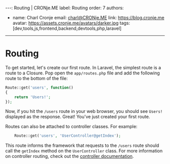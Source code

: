 ---: Routing | CRONje.ME
label: Routing
order: 7
authors:
  - name: Charl Cronje
    email: charl@CRONje.ME
    link: https://blog.cronje.me
    avatar: https://assets.cronje.me/avatars/darker.jpg
tags: [dev,tools,js,frontend,backend,devtools,php,laravel]
---
# Routing

To get started, let's create our first route. In Laravel, the simplest route is a route to a Closure. Pop open the `app/routes.php` file and add the following route to the bottom of the file:

```php
Route::get('users', function()
{
    return 'Users!';
});
```

Now, if you hit the `/users` route in your web browser, you should see `Users!` displayed as the response. Great! You've just created your first route.

Routes can also be attached to controller classes. For example:

```php
    Route::get('users', 'UserController@getIndex');
```

This route informs the framework that requests to the `/users` route should call the `getIndex` method on the `UserController` class. For more information on controller routing, check out the [controller documentation](/docs/4.2/controllers).
